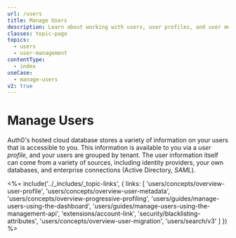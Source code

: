 ```yaml
---
url: /users
title: Manage Users
description: Learn about working with users, user profiles, and user metadata in Auth0.
classes: topic-page
topics:
  - users
  - user-management
contentType:
  - index
useCase:
  - manage-users
v2: true
---
```

# Manage Users

Auth0's hosted cloud database stores a variety of information on your users that is accessible to you. This information is available to you via a *user profile*, and your users are grouped by tenant. The user information itself can come from a variety of sources, including identity providers, your own databases, and enterprise connections (Active Directory, <dfn data-key="security-assertion-markup-language">SAML</dfn>).

<%= include('../_includes/_topic-links', { links: [
  'users/concepts/overview-user-profile',
  'users/concepts/overview-user-metadata',
  'users/concepts/overview-progressive-profiling',
  'users/guides/manage-users-using-the-dashboard',
  'users/guides/manage-users-using-the-management-api',
  'extensions/account-link',
  'security/blacklisting-attributes',
  'users/concepts/overview-user-migration',
  'users/search/v3'
] }) %>